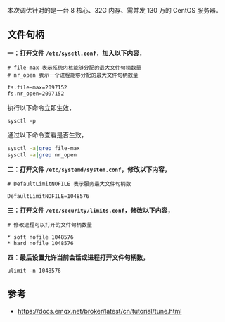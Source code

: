 本次调优针对的是一台 8 核心、32G 内存、需并发 130 万的 CentOS 服务器。

## 文件句柄

**一：打开文件 `/etc/sysctl.conf`，加入以下内容，**

```shell
# file-max 表示系统内核能够分配的最大文件句柄数量
# nr_open 表示一个进程能够分配的最大文件句柄数量

fs.file-max=2097152
fs.nr_open=2097152
```

执行以下命令立即生效，

```shell
sysctl -p
```

通过以下命令查看是否生效，

```bash
sysctl -a|grep file-max
sysctl -a|grep nr_open
```

**二：打开文件 `/etc/systemd/system.conf`，修改以下内容，**

```shell
# DefaultLimitNOFILE 表示服务最大文件句柄数

DefaultLimitNOFILE=1048576
```

**三：打开文件 `/etc/security/limits.conf`，修改以下内容，**

```shell
# 修改进程可以打开的文件句柄数量

* soft nofile 1048576
* hard nofile 1048576
```

**四：最后设置允许当前会话或进程打开文件句柄数，**

```shell
ulimit -n 1048576
```

## 参考

- <https://docs.emqx.net/broker/latest/cn/tutorial/tune.html>
